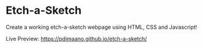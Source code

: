 # Etch-a-Sketch

Create a working etch-a-sketch webpage using HTML, CSS and Javascript!

Live Preview: https://pdimaano.github.io/etch-a-sketch/